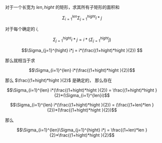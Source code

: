 对于一个长宽为 $len, hight$ 的矩形，求其所有子矩形的面积和

$$\Sigma_{i=1}^{len}\Sigma_{j=1}^{hight} i*j$$

对于每个确定的 $i$, 

$$\Sigma_{j=1}^{hight} i*j = i*(\Sigma_{j=1}^{hight}j) $$

$$\Sigma_{j=1}^{hight} i*j = i*(\frac{(1+hight)*hight }{2}) $$

那么就相当于求

$$\Sigma_{i=1}^{len} i*(\frac{(1+hight)*hight }{2})$$

那么 $\frac{(1+hight)*hight }{2}$ 是确定的， 那么存在

$$\Sigma_{i=1}^{len} i*(\frac{(1+hight)*hight }{2}) = \frac{(1+hight)*hight }{2}*(\Sigma_{i=1}^{len}i)$$

$$\Sigma_{i=1}^{len} i*(\frac{(1+hight)*hight }{2}) = (\frac{(1+len)*len }{2})*(\frac{(1+hight)*hight }{2})$$

那么

$$\Sigma_{i=1}^{len}\Sigma_{j=1}^{hight} i*j = \frac{(1+len)*len }{2}*\frac{(1+hight)*hight }{2}$$